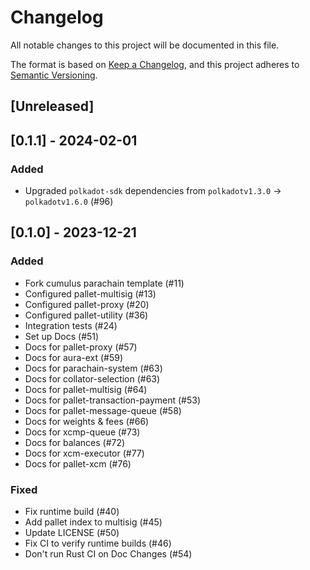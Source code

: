 # Changelog

All notable changes to this project will be documented in this file.

The format is based on [Keep a Changelog](https://keepachangelog.com/en/1.0.0/),
and this project adheres to [Semantic Versioning](https://semver.org/spec/v2.0.0.html).

## [Unreleased]

## [0.1.1] - 2024-02-01

### Added

- Upgraded `polkadot-sdk` dependencies from `polkadotv1.3.0` -> `polkadotv1.6.0` (#96)

## [0.1.0] - 2023-12-21

### Added

- Fork cumulus parachain template (#11)
- Configured pallet-multisig (#13)
- Configured pallet-proxy (#20)
- Configured pallet-utility (#36)
- Integration tests (#24)
- Set up Docs (#51)
- Docs for pallet-proxy (#57)
- Docs for aura-ext (#59)
- Docs for parachain-system (#63)
- Docs for collator-selection (#63) 
- Docs for pallet-multisig (#64)
- Docs for pallet-transaction-payment (#53)
- Docs for pallet-message-queue (#58)
- Docs for weights & fees (#66)
- Docs for xcmp-queue (#73)
- Docs for balances (#72)
- Docs for xcm-executor (#77)
- Docs for pallet-xcm (#76)

### Fixed

- Fix runtime build (#40)
- Add pallet index to multisig (#45)
- Update LICENSE (#50)
- Fix CI to verify runtime builds (#46)
- Don't run Rust CI on Doc Changes (#54)
